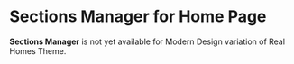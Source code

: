 # Sections Manager for Home Page

**Sections Manager** is not yet available for Modern Design variation of Real Homes Theme. 